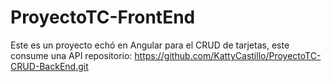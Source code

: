# ProyectoTC-FrontEnd
Este es un proyecto echó en Angular para el CRUD de tarjetas, este consume una API repositorio: https://github.com/KattyCastillo/ProyectoTC-CRUD-BackEnd.git
